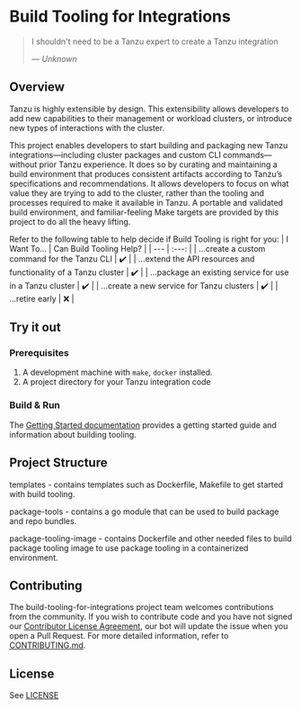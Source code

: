 # Build Tooling for Integrations
> I shouldn't need to be a Tanzu expert to create a Tanzu integration
>
> — *Unknown*

## Overview
Tanzu is highly extensible by design. This extensibility allows developers to add new capabilities to their management
or workload clusters, or introduce new types of interactions with the cluster.

This project enables developers to start building and packaging new Tanzu integrations&mdash;including cluster packages 
and custom CLI commands&mdash;without prior Tanzu experience. It does so by curating and maintaining a build environment
that produces consistent artifacts according to Tanzu’s specifications and recommendations. It allows developers to 
focus on what value they are trying to add to the cluster, rather than the tooling and processes required to make it 
available in Tanzu. A portable and validated build environment, and familiar-feeling Make targets are
provided by this project to do all the heavy lifting.

Refer to the following table to help decide if Build Tooling is right for you:
| I Want To...                                                      | Can Build Tooling Help?   |
| ---                                                               | :---:                     |
| ...create a custom command for the Tanzu CLI                      | :heavy_check_mark:        |
| ...extend the API resources and functionality of a Tanzu cluster  | :heavy_check_mark:        |
| ...package an existing service for use in a Tanzu cluster         | :heavy_check_mark:        |
| ...create a new service for Tanzu clusters                        | :heavy_check_mark:        |
| ...retire early                                                   | :x:                       |


## Try it out

### Prerequisites

1. A development machine with `make`, `docker` installed.
2. A project directory for your Tanzu integration code

### Build & Run

The [Getting Started documentation](docs/build-tooling-getting-started.md) provides a getting started guide and 
information about building tooling.

## Project Structure

templates - contains templates such as Dockerfile, Makefile to get started with build tooling.

package-tools - contains a go module that can be used to build package and repo bundles.

package-tooling-image - contains Dockerfile and other needed files to build package tooling image to use package tooling
in a containerized environment.

## Contributing

The build-tooling-for-integrations project team welcomes contributions from the community. If you wish to contribute
code and you have not signed our [Contributor License Agreement](https://cla.vmware.com/cla/1/preview), our bot will
update the issue when you open a Pull Request. For more detailed information, refer to [CONTRIBUTING.md](CONTRIBUTING.md).

## License

See [LICENSE](LICENSE)
